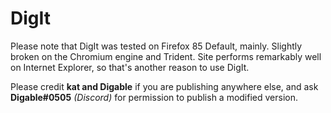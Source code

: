 # DigIt
Please note that DigIt was tested on Firefox 85 Default, mainly. Slightly broken on the Chromium engine and Trident. Site performs remarkably well on Internet Explorer, so that's another reason to use DigIt.

Please credit **kat and Digable** if you are publishing anywhere else, and ask **Digable#0505** *(Discord)* for permission to publish a modified version.



